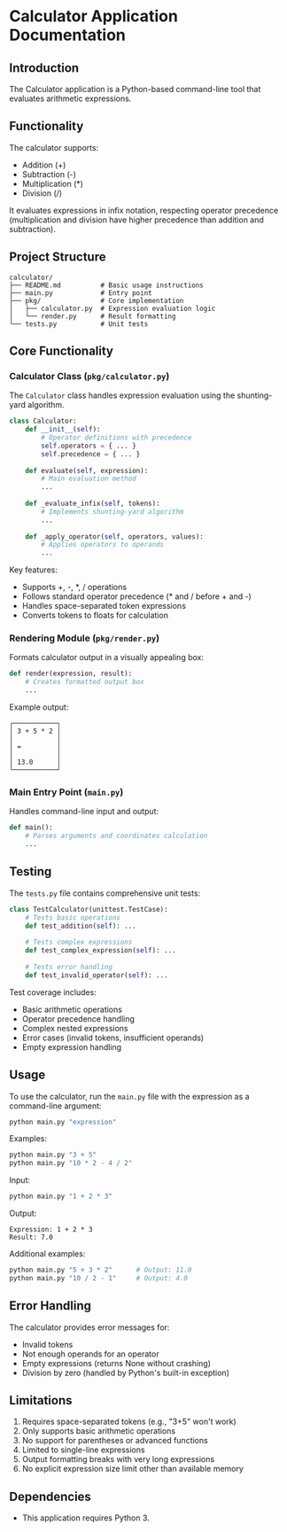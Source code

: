 # Calculator Application Documentation

## Introduction
The Calculator application is a Python-based command-line tool that evaluates arithmetic expressions. 

## Functionality
The calculator supports:
- Addition (+)
- Subtraction (-)
- Multiplication (*)
- Division (/)

It evaluates expressions in infix notation, respecting operator precedence (multiplication and division have higher precedence than addition and subtraction).

## Project Structure
```
calculator/
├── README.md          # Basic usage instructions
├── main.py            # Entry point
├── pkg/               # Core implementation
│   ├── calculator.py  # Expression evaluation logic
│   └── render.py      # Result formatting
└── tests.py           # Unit tests
```

## Core Functionality

### Calculator Class (`pkg/calculator.py`)
The `Calculator` class handles expression evaluation using the shunting-yard algorithm.

```python
class Calculator:
    def __init__(self):
        # Operator definitions with precedence
        self.operators = { ... }
        self.precedence = { ... }
    
    def evaluate(self, expression):
        # Main evaluation method
        ...
    
    def _evaluate_infix(self, tokens):
        # Implements shunting-yard algorithm
        ...
    
    def _apply_operator(self, operators, values):
        # Applies operators to operands
        ...
```

Key features:
- Supports +, -, *, / operations
- Follows standard operator precedence (* and / before + and -)
- Handles space-separated token expressions
- Converts tokens to floats for calculation

### Rendering Module (`pkg/render.py`)
Formats calculator output in a visually appealing box:

```python
def render(expression, result):
    # Creates formatted output box
    ...
```

Example output:
```
┌───────────┐
│ 3 + 5 * 2 │
│           │
│ =         │
│           │
│ 13.0      │
└───────────┘
```

### Main Entry Point (`main.py`)
Handles command-line input and output:

```python
def main():
    # Parses arguments and coordinates calculation
    ...
```

## Testing
The `tests.py` file contains comprehensive unit tests:

```python
class TestCalculator(unittest.TestCase):
    # Tests basic operations
    def test_addition(self): ...
    
    # Tests complex expressions
    def test_complex_expression(self): ...
    
    # Tests error handling
    def test_invalid_operator(self): ...
```

Test coverage includes:
- Basic arithmetic operations
- Operator precedence handling
- Complex nested expressions
- Error cases (invalid tokens, insufficient operands)
- Empty expression handling

## Usage
To use the calculator, run the `main.py` file with the expression as a command-line argument:

```bash
python main.py "expression"
```

Examples:
```bash
python main.py "3 + 5"
python main.py "10 * 2 - 4 / 2"
```

Input:
```bash
python main.py "1 + 2 * 3"
```

Output:
```
Expression: 1 + 2 * 3
Result: 7.0
```

Additional examples:
```bash
python main.py "5 + 3 * 2"      # Output: 11.0
python main.py "10 / 2 - 1"     # Output: 4.0
```

## Error Handling
The calculator provides error messages for:
- Invalid tokens
- Not enough operands for an operator
- Empty expressions (returns None without crashing)
- Division by zero (handled by Python's built-in exception)

## Limitations
1. Requires space-separated tokens (e.g., "3+5" won't work)
2. Only supports basic arithmetic operations
3. No support for parentheses or advanced functions
4. Limited to single-line expressions
5. Output formatting breaks with very long expressions
6. No explicit expression size limit other than available memory

## Dependencies
* This application requires Python 3.
